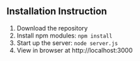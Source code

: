 ## Installation Instruction
1. Download the repository
2. Install npm modules: `npm install`
3. Start up the server: `node server.js`
4. View in browser at http://localhost:3000
